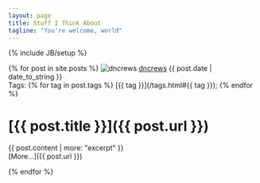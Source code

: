 ```yaml
---
layout: page
title: Stuff I Think About
tagline: "You're welcome, world"
---
```

{% include JB/setup %}

{% for post in site.posts %}
  ![dncrews](https://0.gravatar.com/avatar/eff4197983d28e75d3e450583c06dda7?d=https%3A%2F%2Fidenticons.github.com%2F59d133ec146115db1c8b9de416672894.png&r=x&s=15)
  [dncrews](http://github.com/dncrews) {{ post.date | date_to_string }} <br>
  Tags: {% for tag in post.tags %} [{{ tag }}](/tags.html#{{ tag }});  {% endfor %}
# [{{ post.title }}]({{ post.url }})
  
  <summary>{{ post.content | more: "excerpt" }}</summary>
  [More…]({{ post.url }})

{% endfor %}
